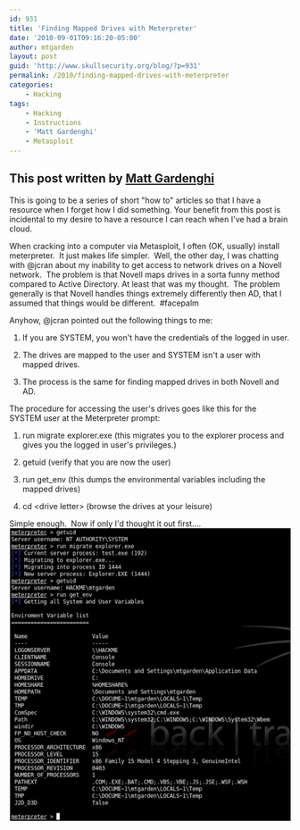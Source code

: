 ```yaml
---
id: 931
title: 'Finding Mapped Drives with Meterpreter'
date: '2010-09-01T09:16:20-05:00'
author: mtgarden
layout: post
guid: 'http://www.skullsecurity.org/blog/?p=931'
permalink: /2010/finding-mapped-drives-with-meterpreter
categories:
    - Hacking
tags:
    - Hacking
    - Instructions
    - 'Matt Gardenghi'
    - Metasploit
---
```


This post written by <a href='https://twitter.com/matt_gardenghi'>Matt Gardenghi</a>
---------
This is going to be a series of short "how to" articles so that I have a resource when I forget how I did something. Your benefit from this post is incidental to my desire to have a resource I can reach when I've had a brain cloud.

When cracking into a computer via Metasploit, I often (OK, usually) install meterpreter.  It just makes life simpler.  Well, the other day, I was chatting with @jcran about my inability to get access to network drives on a Novell network.  The problem is that Novell maps drives in a sorta funny method compared to Active Directory. At least that was my thought.  The problem generally is that Novell handles things extremely differently then AD, that I assumed that things would be different.  #facepalm
<!--more-->
Anyhow, @jcran pointed out the following things to me:

1) If you are SYSTEM, you won't have the credentials of the logged in user.

2) The drives are mapped to the user and SYSTEM isn't a user with mapped drives.

3) The process is the same for finding mapped drives in both Novell and AD.

The procedure for accessing the user's drives goes like this for the SYSTEM user at the Meterpreter prompt:

1) run migrate explorer.exe (this migrates you to the explorer process and gives you the logged in user's privileges.)

2) getuid (verify that you are now the user)

3) run get_env (this dumps the environmental variables including the mapped drives)

4) cd &lt;drive letter&gt; (browse the drives at your leisure)

Simple enough.  Now if only I'd thought it out first....
<img src="/blogdata/file_browsing_example.png" alt="example of file browsing"/>